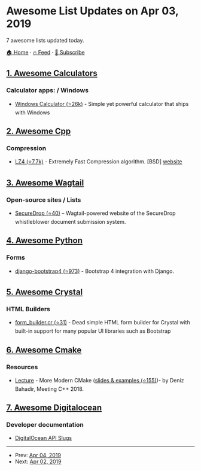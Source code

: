 # Awesome List Updates on Apr 03, 2019

7 awesome lists updated today.

[🏠 Home](/README.md) · [🔥 Feed](https://test.trackawesomelist.com/feed.xml) · [📮 Subscribe](https://trackawesomelist.us17.list-manage.com/subscribe?u=d2f0117aa829c83a63ec63c2f&id=36a103854c)



## [1. Awesome Calculators](/content/xxczaki/awesome-calculators/README.md)

### Calculator apps: / Windows

*   [Windows Calculator (⭐26k)](https://github.com/Microsoft/calculator) - Simple yet powerful calculator that ships with Windows

## [2. Awesome Cpp](/content/fffaraz/awesome-cpp/README.md)

### Compression

*   [LZ4 (⭐7.7k)](https://github.com/lz4/lz4) - Extremely Fast Compression algorithm. \[BSD] [website](http://www.lz4.org/)

## [3. Awesome Wagtail](/content/springload/awesome-wagtail/README.md)

### Open-source sites / Lists

*   [SecureDrop (⭐40)](https://github.com/freedomofpress/securedrop.org) – Wagtail-powered website of the SecureDrop whistleblower document submission system.

## [4. Awesome Python](/content/vinta/awesome-python/README.md)

### Forms

*   [django-bootstrap4 (⭐973)](https://github.com/zostera/django-bootstrap4) - Bootstrap 4 integration with Django.

## [5. Awesome Crystal](/content/veelenga/awesome-crystal/README.md)

### HTML Builders

*   [form\_builder.cr (⭐31)](https://github.com/westonganger/form_builder.cr) - Dead simple HTML form builder for Crystal with built-in support for many popular UI libraries such as Bootstrap

## [6. Awesome Cmake](/content/onqtam/awesome-cmake/README.md)

### Resources

*   [Lecture](https://www.youtube.com/watch?v=y7ndUhdQuU8) - More Modern CMake ([slides & examples (⭐155)](https://github.com/Bagira80/More-Modern-CMake))- by Deniz Bahadir, Meeting C++ 2018.

## [7. Awesome Digitalocean](/content/jonleibowitz/awesome-digitalocean/README.md)

### Developer documentation

*   [DigitalOcean API Slugs](https://slugs.do-api.dev/)

---

- Prev: [Apr 04, 2019](/content/2019/04/04/README.md)
- Next: [Apr 02, 2019](/content/2019/04/02/README.md)